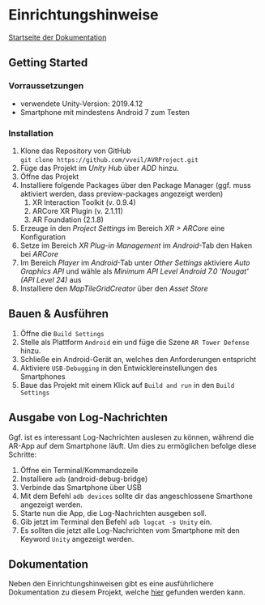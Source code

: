 # Einrichtungshinweise
[Startseite der Dokumentation](./documentation.md)
## Getting Started

### Vorraussetzungen
* verwendete Unity-Version: 2019.4.12
* Smartphone mit mindestens Android 7 zum Testen

### Installation
1. Klone das Repository von GitHub  
`git clone https://github.com/vveil/AVRProject.git`
2. Füge das Projekt im _Unity Hub_ über _ADD_ hinzu.
3. Öffne das Projekt
4. Installiere folgende Packages über den Package Manager (ggf. muss aktiviert werden, dass preview-packages angezeigt werden)
    1. XR Interaction Toolkit (v. 0.9.4)
    2. ARCore XR Plugin (v. 2.1.11)
    3. AR Foundation (2.1.8)
5. Erzeuge in den _Project Settings_ im Bereich _XR > ARCore_ eine Konfiguration
6. Setze im Bereich _XR Plug-in Management_ im _Android_-Tab den Haken bei _ARCore_
7. Im Bereich _Player_ im _Android_-Tab unter _Other Settings_ aktiviere _Auto Graphics API_ und wähle als _Minimum API Level_ _Android 7.0 'Nougat' (API Level 24)_ aus
6. Installiere den _MapTileGridCreator_ über den _Asset Store_

## Bauen & Ausführen
1. Öffne die `Build Settings`
2. Stelle als Plattform `Android` ein und füge die Szene `AR Tower Defense` hinzu.
3. Schließe ein Android-Gerät an, welches den Anforderungen entspricht
4. Aktiviere `USB-Debugging` in den Entwicklereinstellungen des Smartphones
5. Baue das Projekt mit einem Klick auf `Build and run` in den `Build Settings`

## Ausgabe von Log-Nachrichten
Ggf. ist es interessant Log-Nachrichten auslesen zu können, während die AR-App auf dem Smartphone läuft. Um dies zu ermöglichen befolge diese Schritte:
1. Öffne ein Terminal/Kommandozeile
2. Installiere `adb` (android-debug-bridge)
3. Verbinde das Smartphone über USB
4. Mit dem Befehl `adb devices` sollte dir das angeschlossene Smarthone angezeigt werden.
5. Starte nun die App, die Log-Nachrichten ausgeben soll.
6. Gib jetzt im Terminal den Befehl `adb logcat -s Unity` ein.
7. Es sollten die jetzt alle Log-Nachrichten vom Smartphone mit den Keyword `Unity` angezeigt werden.

## Dokumentation
Neben den Einrichtungshinweisen gibt es eine ausführlichere Dokumentation zu diesem Projekt, welche [hier](./documentation.md) gefunden werden kann.